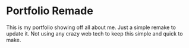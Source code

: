 # Portfolio Remade

This is my portfolio showing off all about me. Just a simple remake to update it. Not using any crazy web tech to keep this simple and quick to make.
